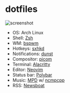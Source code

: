 # dotfiles
![screenshot](https://user-images.githubusercontent.com/57500135/162868660-c55436ae-7ab4-4b60-9275-9248c63731d9.png)
- OS: Arch Linux
- Shell: [Zsh](https://github.com/danieloh0316/dotfiles/tree/main/.config/zsh)
- WM: [bspwm](https://github.com/danieloh0316/dotfiles/blob/main/.config/bspwm/bspwmrc)
- Hotkeys: [sxhkd](https://github.com/danieloh0316/dotfiles/blob/main/.config/sxhkd/sxhkdrc)
- Notifications: [dunst](https://github.com/danieloh0316/dotfiles/blob/main/.config/dunst/dunstrc)
- Compositor: [picom](https://github.com/danieloh0316/dotfiles/blob/main/.config/picom/picom.conf)
- Terminal: [Alacritty](https://github.com/danieloh0316/dotfiles/blob/main/.config/alacritty/alacritty.yml)
- Editor: [Neovim](https://github.com/danieloh0316/nvim)
- Status bar: [Polybar](https://github.com/danieloh0316/dotfiles/tree/main/.config/polybar)
- Music: [MPD](https://github.com/danieloh0316/dotfiles/blob/main/.config/mpd/mpd.conf) w/ [ncmpcpp](https://github.com/danieloh0316/dotfiles/tree/main/.config/ncmpcpp)
- RSS: [Newsboat](https://github.com/danieloh0316/dotfiles/blob/main/.config/newsboat/config)
